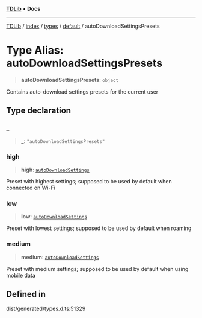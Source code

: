[**TDLib**](../../../../../../README.md) • **Docs**

***

[TDLib](../../../../../../modules.md) / [index](../../../../../README.md) / [types](../../../README.md) / [default](../README.md) / autoDownloadSettingsPresets

# Type Alias: autoDownloadSettingsPresets

> **autoDownloadSettingsPresets**: `object`

Contains auto-download settings presets for the current user

## Type declaration

### \_

> **\_**: `"autoDownloadSettingsPresets"`

### high

> **high**: [`autoDownloadSettings`](autoDownloadSettings.md)

Preset with highest settings; supposed to be used by default when connected on Wi-Fi

### low

> **low**: [`autoDownloadSettings`](autoDownloadSettings.md)

Preset with lowest settings; supposed to be used by default when roaming

### medium

> **medium**: [`autoDownloadSettings`](autoDownloadSettings.md)

Preset with medium settings; supposed to be used by default when using mobile data

## Defined in

dist/generated/types.d.ts:51329
